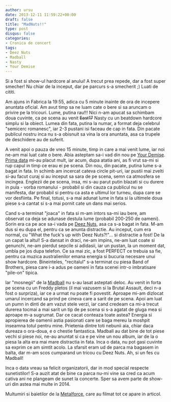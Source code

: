 ```yaml
---
author: ursu
date: 2013-12-11 11:59:22+00:00
draft: false
title: "MadNuts!!"
type: post
disqus: false
categories:
- Cronica de concert
tags:
- Deez Nuts
- Madball
- Nasty
- Your Demise
---
```

Si a fost si show-ul hardcore al anului! A trecut prea repede, dar a fost super smecher! Nu chiar de la inceput, dar pe parcurs s-a smecherit ;) Luati de cititi.

Am ajuns in Fabrica la 19:55, adica cu 5 minute inainte de ora de incepere anuntata oficial. Am avut timp sa ne luam cate o bere si sa aruncam o privire pe la tricouri. Lume, putina rau!!! Nici n-am apucat sa schimbam doua cuvinte, ca pe scena au venit <del>East17</del> Nasty cu un beatdown hardcore simplu si la obiect. Lumea din fata, putina la numar, a format deja celebrul "semicerc romanesc", iar 2-3 pustani isi faceau de cap in fata. Din pacate publicul nostru inca nu s-a obisnuit sa vina la ora anuntata, asa ca trupele de deschidere au de suferit.

A venit apoi o pauza de vreo 15 minute, timp in care a mai venit lume, iar noi ne-am mai luat cate o bere. Abia asteptam sa-i vad din nou pe [Your Demise](/tag/your-demise). [Prima data](/2009-10-10-raised-fist-john-dee-oslo/) mi-au placut mult, iar acum, dupa atatia ani, as fi vrut sa-mi si rup capul in timp ce erau ei pe scena. Din nou, din pacate, putina lume s-a bagat in fata. In schimb am incercat cateva circle pit-uri, iar pustii mai zvelti si-au facut curaj si au inceput sa sara de pe scena, semn ca atmosfera se incingea. Englezii de pe scena, insa, mi s-au parut putin blazati si cu durere in pula - vorba romanului - probabil si din cauza ca publicul nu se manifesta, dar probabil si pentru ca asta e ultimul lor turneu, dupa care se vor desfiinta. Pe final, totusi, s-a mai adunat lume in fata si la ultimele doua piese s-a cantat si s-a mai pornit cate un dans mai serios.

Cand s-a terminat "joaca" in fata si m-am intors sa-mi iau bere, am observat ca deja se adunase destula lume (probabil 200-250 de oameni). Sorin era ca pe ace sa-i vada pe [Deez Nuts](/tag/deez-nuts), asa ca s-a bagat in fata. M-am dus si eu dupa el, pentru ca se anunta distractie. Au inceput, cum era normal, cu "What the fuck's up with Deez Nuts?!"... si distractie a fost! De la un capat la altul! S-a dansat in draci, ne-am impins, ne-am luat coate si genunchi, ne-am pierdut sepcile si adidasii, iar un pustan, la un moment dat, umbla pe jos dupa telefon. Ce sa mai zic, a fost PERFECT ce trebuia sa fie, pentru ca muzica australienilor emana energia si bucuria necesare unui show hardcore. Bineinteles, "recitalul" s-a terminat cu piesa Band of Brothers, piesa care i-a adus pe oameni in fata scenei intr-o imbratisare "pile-on" tipica.

Iar "mosnegii" de la [Madball](/tag/madball) nu s-au lasat asteptati deloc. Au venit in forta pe scena cu un Freddy pletos (il mai vazusem si la Brutal Assault, deci n-a fost o surpriza), iar ce a urmat nu poate fi povestit. Aproape mi-am dizlocat umarul incercand sa prind pe cineva care a sarit de pe scena. Apoi am luat un pumn in dinti de am vazut stele verzi, iar cand credeam ca mi-a trecut durerea tocmai a mai sarit un tip de pe scena si s-a agatat de gluga mea si aproape m-a sugrumat. Dar ce cacat conteaza toate astea? Energia si apropierea de oamenii astia pasionati care se baga mereu la moshpit inseamna totul pentru mine. Prietenia dintre toti nebunii aia, chiar daca dureaza o ora-doua, e o chestie fantastica. Madball au dat bine de tot piese vechi si piese noi, ne-au anuntat si ca e pe vine un nou album, iar de la o piesa la alta era mai mare distractia in fata. Inca o data, nu pot gasi cuvinte sa exprim ce am simtit acolo. La sfarsit eram ud de parca ma bagasem in balta, dar m-am scos cumparand un tricou cu Deez Nuts. Ah, si un fes cu Madball!

Inca o data vreau sa felicit organizatorii, dar in mod special respecte sunetistilor! S-a auzit atat de bine ca parca nu-mi vine sa cred ca acum cativa ani ne plangeam de sunet la concerte. Sper sa avem parte de show-uri din astea mai multe in 2014.

Multumiri si baietilor de la [Metalforce](http://www.metalforce.ro), care au filmat tot ce apare in articol.
